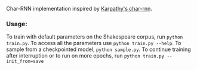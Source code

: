 Char-RNN implementation inspired by [Karpathy's char-rnn](https://github.com/karpathy/char-rnn).

### Usage:

To train with default parameters on the Shakespeare corpus, run `python train.py`. To access all the parameters use `python train.py --help`.
To sample from a checkpointed model, `python sample.py`. 
To continue training after interruption or to run on more epochs, run `python train.py --init_from=save`
